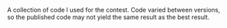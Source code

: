 A collection of code I used for the contest. Code varied between versions, so the published code may not yield the same result as the best result.
